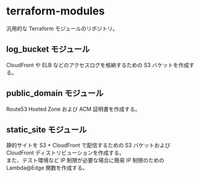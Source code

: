 # terraform-modules

汎用的な Terraform モジュールのリポジトリ。

## log_bucket モジュール

CloudFront や ELB などのアクセスログを格納するための S3 バケットを作成する。

## public_domain モジュール

Route53 Hosted Zone および ACM 証明書を作成する。

## static_site モジュール

静的サイトを S3 + CloudFront で配信するための S3 バケットおよび CloudFront ディストリビューションを作成する。  
また、テスト環境など IP 制限が必要な場合に簡易 IP 制限のための Lambda@Edge 関数を作成する。
